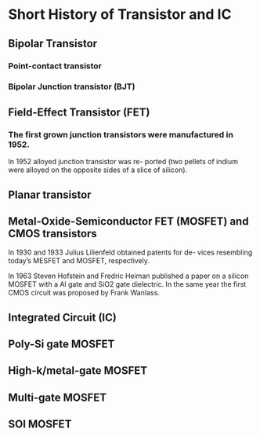 # Short History of Transistor and IC

## Bipolar Transistor 

### Point-contact transistor

### Bipolar Junction transistor \(BJT\)

## Field-Effect Transistor \(FET\)

### The first grown junction transistors were manufactured in 1952.

In 1952 alloyed junction transistor was re- ported \(two pellets of indium were alloyed on the opposite sides of a slice of silicon\).

## Planar transistor

## Metal-Oxide-Semiconductor FET \(MOSFET\) and CMOS transistors

In 1930 and 1933 Julius Lilienfeld obtained patents for de- vices resembling today’s MESFET and MOSFET, respectively.

In 1963 Steven Hofstein and Fredric Heiman published a paper on a silicon MOSFET with a Al gate and SiO2 gate dielectric. In the same year the first CMOS circuit was proposed by Frank Wanlass.

## Integrated Circuit \(IC\)

## Poly-Si gate MOSFET

## High-k/metal-gate MOSFET

## Multi-gate MOSFET

## SOI MOSFET




